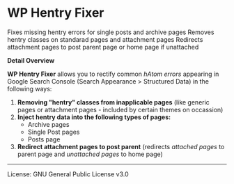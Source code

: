 # WP Hentry Fixer
Fixes missing hentry errors for single posts and archive pages
Removes hentry classes on standarad pages and attachment pages
Redirects attachment pages to post parent page or home page if unattached

<p><strong>Detail Overview</strong></p>
<p><strong>WP Hentry Fixer</strong> allows you to rectify common <em>hAtom errors </em> appearing in Google Search Console (Search Appearance > Structured Data) in the following ways:</p>
<ol>
    <li><strong>Removing "hentry" classes from inapplicable pages</strong> (like generic pages or attachment pages - included by certain themes on occassion)</li>
    <li><strong>Inject hentry data into the following types of pages:</strong>
        <ul>
            <li>Archive pages</li>
            <li>Single Post pages</li>
            <li>Posts page</li>
        </ul>
    </li>
    <li><strong>Redirect attachment pages to post parent</strong> (redirects <em>attached pages</em> to parent page and <em>unattached pages</em> to home page)</li>
</ol>
<hr>
License: GNU General Public License v3.0
